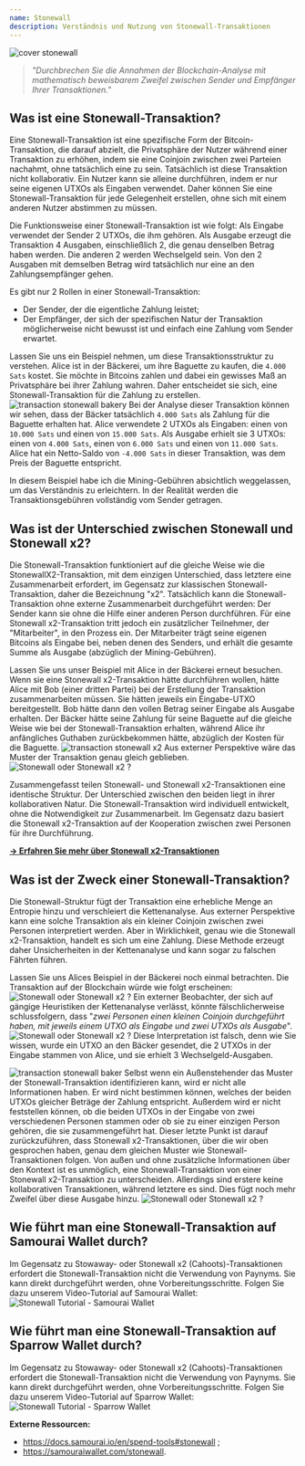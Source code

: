 ```yaml
---
name: Stonewall
description: Verständnis und Nutzung von Stonewall-Transaktionen
---
```

![cover stonewall](assets/cover.jpeg)

> *"Durchbrechen Sie die Annahmen der Blockchain-Analyse mit mathematisch beweisbarem Zweifel zwischen Sender und Empfänger Ihrer Transaktionen."*

## Was ist eine Stonewall-Transaktion?
Eine Stonewall-Transaktion ist eine spezifische Form der Bitcoin-Transaktion, die darauf abzielt, die Privatsphäre der Nutzer während einer Transaktion zu erhöhen, indem sie eine Coinjoin zwischen zwei Parteien nachahmt, ohne tatsächlich eine zu sein. Tatsächlich ist diese Transaktion nicht kollaborativ. Ein Nutzer kann sie alleine durchführen, indem er nur seine eigenen UTXOs als Eingaben verwendet. Daher können Sie eine Stonewall-Transaktion für jede Gelegenheit erstellen, ohne sich mit einem anderen Nutzer abstimmen zu müssen.

Die Funktionsweise einer Stonewall-Transaktion ist wie folgt: Als Eingabe verwendet der Sender 2 UTXOs, die ihm gehören. Als Ausgabe erzeugt die Transaktion 4 Ausgaben, einschließlich 2, die genau denselben Betrag haben werden. Die anderen 2 werden Wechselgeld sein. Von den 2 Ausgaben mit demselben Betrag wird tatsächlich nur eine an den Zahlungsempfänger gehen.

Es gibt nur 2 Rollen in einer Stonewall-Transaktion:
- Der Sender, der die eigentliche Zahlung leistet;
- Der Empfänger, der sich der spezifischen Natur der Transaktion möglicherweise nicht bewusst ist und einfach eine Zahlung vom Sender erwartet.

Lassen Sie uns ein Beispiel nehmen, um diese Transaktionsstruktur zu verstehen. Alice ist in der Bäckerei, um ihre Baguette zu kaufen, die `4.000 Sats` kostet. Sie möchte in Bitcoins zahlen und dabei ein gewisses Maß an Privatsphäre bei ihrer Zahlung wahren. Daher entscheidet sie sich, eine Stonewall-Transaktion für die Zahlung zu erstellen.
![transaction stonewall bakery](assets/de/1.webp)
Bei der Analyse dieser Transaktion können wir sehen, dass der Bäcker tatsächlich `4.000 Sats` als Zahlung für die Baguette erhalten hat. Alice verwendete 2 UTXOs als Eingaben: einen von `10.000 Sats` und einen von `15.000 Sats`. Als Ausgabe erhielt sie 3 UTXOs: einen von `4.000 Sats`, einen von `6.000 Sats` und einen von `11.000 Sats`. Alice hat ein Netto-Saldo von `-4.000 Sats` in dieser Transaktion, was dem Preis der Baguette entspricht.

In diesem Beispiel habe ich die Mining-Gebühren absichtlich weggelassen, um das Verständnis zu erleichtern. In der Realität werden die Transaktionsgebühren vollständig vom Sender getragen.

## Was ist der Unterschied zwischen Stonewall und Stonewall x2?
Die Stonewall-Transaktion funktioniert auf die gleiche Weise wie die StonewallX2-Transaktion, mit dem einzigen Unterschied, dass letztere eine Zusammenarbeit erfordert, im Gegensatz zur klassischen Stonewall-Transaktion, daher die Bezeichnung "x2". Tatsächlich kann die Stonewall-Transaktion ohne externe Zusammenarbeit durchgeführt werden: Der Sender kann sie ohne die Hilfe einer anderen Person durchführen. Für eine Stonewall x2-Transaktion tritt jedoch ein zusätzlicher Teilnehmer, der "Mitarbeiter", in den Prozess ein. Der Mitarbeiter trägt seine eigenen Bitcoins als Eingabe bei, neben denen des Senders, und erhält die gesamte Summe als Ausgabe (abzüglich der Mining-Gebühren).

Lassen Sie uns unser Beispiel mit Alice in der Bäckerei erneut besuchen. Wenn sie eine Stonewall x2-Transaktion hätte durchführen wollen, hätte Alice mit Bob (einer dritten Partei) bei der Erstellung der Transaktion zusammenarbeiten müssen. Sie hätten jeweils ein Eingabe-UTXO bereitgestellt. Bob hätte dann den vollen Betrag seiner Eingabe als Ausgabe erhalten. Der Bäcker hätte seine Zahlung für seine Baguette auf die gleiche Weise wie bei der Stonewall-Transaktion erhalten, während Alice ihr anfängliches Guthaben zurückbekommen hätte, abzüglich der Kosten für die Baguette.
![transaction stonewall x2](assets/de/2.webp)
Aus externer Perspektive wäre das Muster der Transaktion genau gleich geblieben.
![Stonewall oder Stonewall x2 ?](assets/de/3.webp)

Zusammengefasst teilen Stonewall- und Stonewall x2-Transaktionen eine identische Struktur. Der Unterschied zwischen den beiden liegt in ihrer kollaborativen Natur. Die Stonewall-Transaktion wird individuell entwickelt, ohne die Notwendigkeit zur Zusammenarbeit. Im Gegensatz dazu basiert die Stonewall x2-Transaktion auf der Kooperation zwischen zwei Personen für ihre Durchführung.

[**-> Erfahren Sie mehr über Stonewall x2-Transaktionen**](https://planb.network/tutorials/privacy/stonewall-x2)

## Was ist der Zweck einer Stonewall-Transaktion?
Die Stonewall-Struktur fügt der Transaktion eine erhebliche Menge an Entropie hinzu und verschleiert die Kettenanalyse. Aus externer Perspektive kann eine solche Transaktion als ein kleiner Coinjoin zwischen zwei Personen interpretiert werden. Aber in Wirklichkeit, genau wie die Stonewall x2-Transaktion, handelt es sich um eine Zahlung. Diese Methode erzeugt daher Unsicherheiten in der Kettenanalyse und kann sogar zu falschen Fährten führen.

Lassen Sie uns Alices Beispiel in der Bäckerei noch einmal betrachten. Die Transaktion auf der Blockchain würde wie folgt erscheinen:
![Stonewall oder Stonewall x2 ?](assets/de/4.webp)
Ein externer Beobachter, der sich auf gängige Heuristiken der Kettenanalyse verlässt, könnte fälschlicherweise schlussfolgern, dass "*zwei Personen einen kleinen Coinjoin durchgeführt haben, mit jeweils einem UTXO als Eingabe und zwei UTXOs als Ausgabe*".
![Stonewall oder Stonewall x2 ?](assets/de/5.webp)
Diese Interpretation ist falsch, denn wie Sie wissen, wurde ein UTXO an den Bäcker gesendet, die 2 UTXOs in der Eingabe stammen von Alice, und sie erhielt 3 Wechselgeld-Ausgaben.

![transaction stonewall baker](assets/de/1.webp)
Selbst wenn ein Außenstehender das Muster der Stonewall-Transaktion identifizieren kann, wird er nicht alle Informationen haben. Er wird nicht bestimmen können, welches der beiden UTXOs gleicher Beträge der Zahlung entspricht. Außerdem wird er nicht feststellen können, ob die beiden UTXOs in der Eingabe von zwei verschiedenen Personen stammen oder ob sie zu einer einzigen Person gehören, die sie zusammengeführt hat. Dieser letzte Punkt ist darauf zurückzuführen, dass Stonewall x2-Transaktionen, über die wir oben gesprochen haben, genau dem gleichen Muster wie Stonewall-Transaktionen folgen. Von außen und ohne zusätzliche Informationen über den Kontext ist es unmöglich, eine Stonewall-Transaktion von einer Stonewall x2-Transaktion zu unterscheiden. Allerdings sind erstere keine kollaborativen Transaktionen, während letztere es sind. Dies fügt noch mehr Zweifel über diese Ausgabe hinzu.
![Stonewall oder Stonewall x2 ?](assets/de/3.webp)
## Wie führt man eine Stonewall-Transaktion auf Samourai Wallet durch?
Im Gegensatz zu Stowaway- oder Stonewall x2 (Cahoots)-Transaktionen erfordert die Stonewall-Transaktion nicht die Verwendung von Paynyms. Sie kann direkt durchgeführt werden, ohne Vorbereitungsschritte. Folgen Sie dazu unserem Video-Tutorial auf Samourai Wallet: 
![Stonewall Tutorial - Samourai Wallet](https://youtu.be/mlRtZvWGuk0?si=e_lSKJLvybWUna1j)

## Wie führt man eine Stonewall-Transaktion auf Sparrow Wallet durch?
Im Gegensatz zu Stowaway- oder Stonewall x2 (Cahoots)-Transaktionen erfordert die Stonewall-Transaktion nicht die Verwendung von Paynyms. Sie kann direkt durchgeführt werden, ohne Vorbereitungsschritte. Folgen Sie dazu unserem Video-Tutorial auf Sparrow Wallet:
![Stonewall Tutorial - Sparrow Wallet](https://youtu.be/su89ljkV_OI?si=1jNaSJGvECUYe6Or)

**Externe Ressourcen:**
- https://docs.samourai.io/en/spend-tools#stonewall ;
- https://samouraiwallet.com/stonewall.
